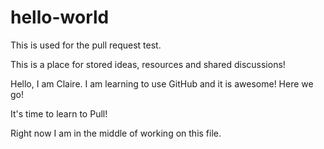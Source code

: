 # hello-world
This is used for the pull request test.

This is a place for stored ideas, resources and shared discussions!

Hello,  I am Claire. I am learning to use GitHub and it is awesome! Here we go!

It's time to learn to Pull!

Right now I am in the middle of working on this file.